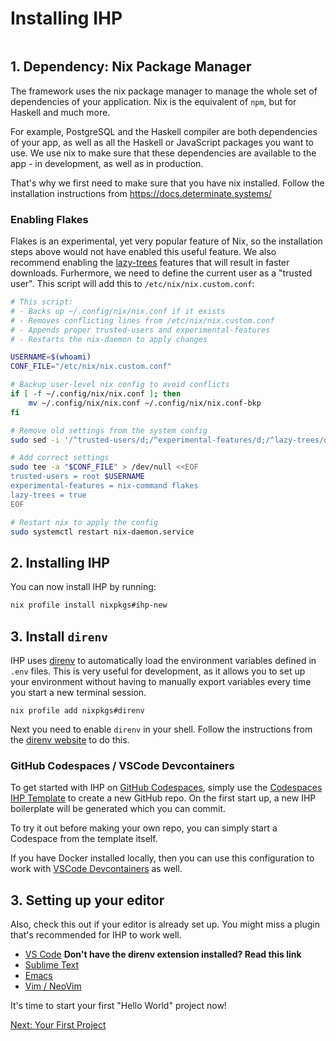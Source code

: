 # Installing IHP

```toc

```

## 1. Dependency: Nix Package Manager

The framework uses the nix package manager to manage the whole set of dependencies of your application. Nix is the equivalent of `npm`, but for Haskell and much more.

For example, PostgreSQL and the Haskell compiler are both dependencies of your app, as well as all the Haskell or JavaScript packages you want to use. We use nix to make sure that these dependencies are available to the app - in development, as well as in production.

That's why we first need to make sure that you have nix installed. Follow the installation instructions from https://docs.determinate.systems/

### Enabling Flakes

Flakes is an experimental, yet very popular feature of Nix, so the installation steps above would not have enabled this useful feature.
We also recommend enabling the [lazy-trees](https://determinate.systems/posts/changelog-determinate-nix-352/) features that will result in faster downloads.
Furhermore, we need to define the current user as a "trusted user". This script will add this to `/etc/nix/nix.custom.conf`:

```bash
# This script:
# - Backs up ~/.config/nix/nix.conf if it exists
# - Removes conflicting lines from /etc/nix/nix.custom.conf
# - Appends proper trusted-users and experimental-features
# - Restarts the nix-daemon to apply changes

USERNAME=$(whoami)
CONF_FILE="/etc/nix/nix.custom.conf"

# Backup user-level nix config to avoid conflicts
if [ -f ~/.config/nix/nix.conf ]; then
    mv ~/.config/nix/nix.conf ~/.config/nix/nix.conf-bkp
fi

# Remove old settings from the system config
sudo sed -i '/^trusted-users/d;/^experimental-features/d;/^lazy-trees/d' "$CONF_FILE"

# Add correct settings
sudo tee -a "$CONF_FILE" > /dev/null <<EOF
trusted-users = root $USERNAME
experimental-features = nix-command flakes
lazy-trees = true
EOF

# Restart nix to apply the config
sudo systemctl restart nix-daemon.service
```

## 2. Installing IHP

You can now install IHP by running:

```bash
nix profile install nixpkgs#ihp-new
```

## 3. Install `direnv`

IHP uses [direnv](https://direnv.net/) to automatically load the environment variables defined in `.env` files. This is very useful for development, as it allows you to set up your environment without having to manually export variables every time you start a new terminal session.

```
nix profile add nixpkgs#direnv
```

Next you need to enable `direnv` in your shell. Follow the instructions from the [direnv website](https://direnv.net/docs/hook.html) to do this.


### GitHub Codespaces / VSCode Devcontainers

To get started with IHP on [GitHub Codespaces](https://docs.github.com/en/codespaces/getting-started/quickstart), simply use the [Codespaces IHP Template](https://github.com/rvarun11/codespaces-ihp) to create a new GitHub repo. On the first start up, a new IHP boilerplate will be generated which you can commit.

To try it out before making your own repo, you can simply start a Codespace from the template itself.

If you have Docker installed locally, then you can use this configuration to work with [VSCode Devcontainers](https://code.visualstudio.com/docs/devcontainers/containers) as well.

## 3. Setting up your editor

Also, check this out if your editor is already set up. You might miss a plugin that's recommended for IHP to work well.

-   [VS Code](https://ihp.digitallyinduced.com/Guide/editors.html#using-ihp-with-visual-studio-code-vscode) **Don't have the direnv extension installed? Read this link**
-   [Sublime Text](https://ihp.digitallyinduced.com/Guide/editors.html#using-ihp-with-sublime-text)
-   [Emacs](https://ihp.digitallyinduced.com/Guide/editors.html#using-ihp-with-emacs)
-   [Vim / NeoVim](https://ihp.digitallyinduced.com/Guide/editors.html#using-ihp-with-vim-neovim)

It's time to start your first "Hello World" project now!

[Next: Your First Project](https://ihp.digitallyinduced.com/Guide/your-first-project.html)
